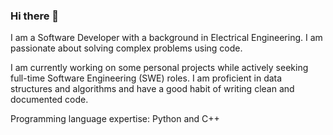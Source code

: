 ### Hi there 👋

I am a Software Developer with a background in Electrical Engineering. I am passionate about solving complex problems using code. 

I am currently working on some personal projects while actively seeking full-time Software Engineering (SWE) roles. I am proficient in data structures and algorithms and have a good habit of writing clean and documented code.

Programming language expertise: Python and C++

<!--
**ajinsunny/ajinsunny** is a ✨ _special_ ✨ repository because its `README.md` (this file) appears on your GitHub profile.

Here are some ideas to get you started:

- 🔭 I’m currently working on ...
- 🌱 I’m currently learning ...
- 👯 I’m looking to collaborate on ...
- 🤔 I’m looking for help with ...
- 💬 Ask me about ...
- 📫 How to reach me: ...
- 😄 Pronouns: ...
- ⚡ Fun fact: ...
-->
